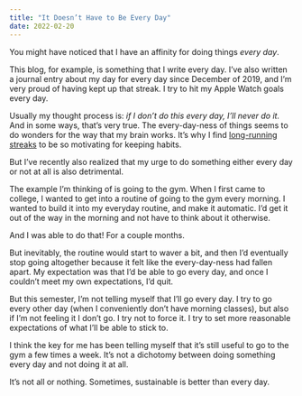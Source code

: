 ```yaml
---
title: "It Doesn’t Have to Be Every Day"
date: 2022-02-20
---
```


You might have noticed that I have an affinity for doing things _every day_.

This blog, for example, is something that I write every day. I’ve also written a journal entry about my day for every day since December of 2019, and I’m very proud of having kept up that streak. I try to hit my Apple Watch goals every day.

Usually my thought process is: _if I don’t do this every day, I’ll never do it._ And in some ways, that’s very true. The every-day-ness of things seems to do wonders for the way that my brain works. It’s why I find [long-running streaks](https://benborgers.com/posts/streaks) to be so motivating for keeping habits.

But I’ve recently also realized that my urge to do something either every day or not at all is also detrimental.

The example I’m thinking of is going to the gym. When I first came to college, I wanted to get into a routine of going to the gym every morning. I wanted to build it into my everyday routine, and make it automatic. I’d get it out of the way in the morning and not have to think about it otherwise.

And I was able to do that! For a couple months.

But inevitably, the routine would start to waver a bit, and then I’d eventually stop going altogether because it felt like the every-day-ness had fallen apart. My expectation was that I’d be able to go every day, and once I couldn’t meet my own expectations, I’d quit.

But this semester, I’m not telling myself that I’ll go every day. I try to go every other day (when I conveniently don’t have morning classes), but also if I’m not feeling it I don’t go. I try not to force it. I try to set more reasonable expectations of what I’ll be able to stick to.

I think the key for me has been telling myself that it’s still useful to go to the gym a few times a week. It’s not a dichotomy between doing something every day and not doing it at all.

It’s not all or nothing. Sometimes, sustainable is better than every day.
